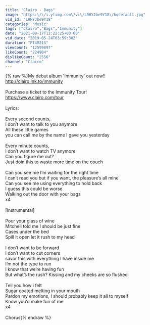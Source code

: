 ```yaml
---
title: "Clairo - Bags"
image: "https:\/\/i.ytimg.com\/vi\/L9HYJbe9Y18\/hqdefault.jpg"
vid_id: "L9HYJbe9Y18"
categories: "Music"
tags: ["Clairo","Bags","Immunity"]
date: "2021-09-17T12:22:25+03:00"
vid_date: "2019-05-24T03:59:30Z"
duration: "PT4M21S"
viewcount: "12599897"
likeCount: "224904"
dislikeCount: "2556"
channel: "Clairo"
---
```

{% raw %}My debut album 'Immunity' out now!!<br /><a rel="nofollow" target="blank" href="http://clairo.lnk.to/immunity">http://clairo.lnk.to/immunity</a><br /><br />Purchase a ticket to the Immunity Tour!<br /><a rel="nofollow" target="blank" href="https://www.clairo.com/tour">https://www.clairo.com/tour</a><br /><br />Lyrics:<br /><br />Every second counts,<br />I don’t want to talk to you anymore<br />All these little games<br />you can call me by the name I gave you yesterday<br /><br />Every minute counts,<br />I don’t want to watch TV anymore<br />Can you figure me out?<br />Just doin this to waste more time on the couch<br /><br />Can you see me I’m waiting for the right time<br />I can’t read you but if you want, the pleasure’s all mine<br />Can you see me using everything to hold back<br />I guess this could be worse<br />Walking out the door with your bags<br />x4<br /><br />[Instrumental]<br /><br />Pour your glass of wine<br />Mitchell told me I should be just fine<br />Cases under the bed<br />Spill it open let it rush to my head<br /><br />I don’t want to be forward<br />I don’t want to cut corners<br />savor this with everything I have inside me<br />I’m not the type to run<br />I know that we’re having fun<br />But what’s the rush? Kissing and my cheeks are so flushed<br /><br />Tell you how i felt<br />Sugar coated melting in your mouth<br />Pardon my emotions, I should probably keep it all to myself<br />Know you’d make fun of me<br />x4<br /><br />Chorus{% endraw %}
